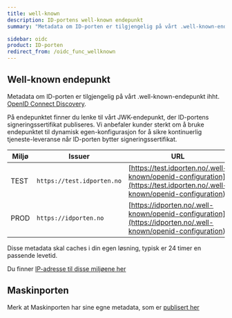 ```yaml
---
title: well-known
description: ID-portens well-known endepunkt
summary: "Metadata om ID-porten er tilgjengelig på vårt .well-known-endepunkt"

sidebar: oidc
product: ID-porten
redirect_from: /oidc_func_wellknown
---
```



## Well-known endepunkt

Metadata om ID-porten er tilgjengelig på vårt .well-known-endepunkt ihht. [OpenID Connect Discovery](https://openid.net/specs/openid-connect-discovery-1_0.html#ProviderConfig).  

På endepunktet finner du lenke til vårt JWK-endepunkt, der  ID-portens signeringssertifikat publiseres.  Vi anbefaler kunder sterkt om å bruke endepunktet til dynamisk egen-konfigurasjon for å sikre kontinuerlig tjeneste-leveranse når ID-porten bytter signeringssertifikat.


|Miljø|Issuer|URL|
|-|-|-|
|TEST| `https://test.idporten.no` | [https://test.idporten.no/.well-known/openid-configuration](https://test.idporten.no/.well-known/openid-configuration)|
|PROD| `https://idporten.no` | [https://idporten.no/.well-known/openid-configuration](https://idporten.no/.well-known/openid-configuration)|

Disse metadata skal caches i din egen løsning, typisk er 24 timer en passende levetid.

Du finner [IP-adresse til disse miljøene her]({{site.baseurl}}/docs/general/IP)




## Maskinporten

Merk at Maskinporten har sine egne metadata, som er [publisert her]({{site.baseurl}}/docs/Maskinporten/maskinporten_func_wellknown)

